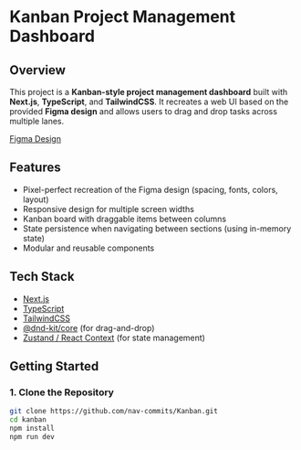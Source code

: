 # Kanban Project Management Dashboard

## Overview
This project is a **Kanban-style project management dashboard** built with **Next.js**, **TypeScript**, and **TailwindCSS**. It recreates a web UI based on the provided **Figma design** and allows users to drag and drop tasks across multiple lanes.

[Figma Design](https://www.figma.com/community/file/1073116958099793906/project-management-dashboard)

## Features
- Pixel-perfect recreation of the Figma design (spacing, fonts, colors, layout)
- Responsive design for multiple screen widths
- Kanban board with draggable items between columns
- State persistence when navigating between sections (using in-memory state)
- Modular and reusable components

## Tech Stack
- [Next.js](https://nextjs.org/)
- [TypeScript](https://www.typescriptlang.org/)
- [TailwindCSS](https://tailwindcss.com/)
- [@dnd-kit/core](https://docs.dndkit.com/) (for drag-and-drop)
- [Zustand / React Context](https://github.com/pmndrs/zustand) (for state management)

## Getting Started

### 1. Clone the Repository
```bash
git clone https://github.com/nav-commits/Kanban.git
cd kanban
npm install
npm run dev

